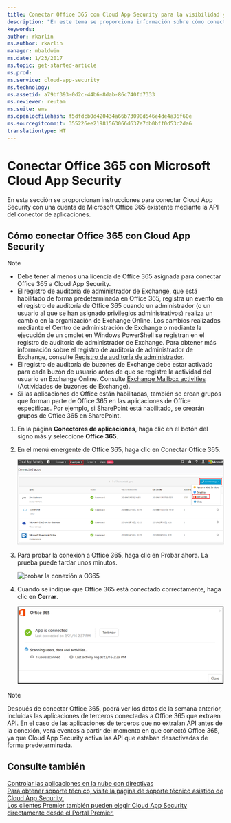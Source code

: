 ```yaml
---
title: Conectar Office 365 con Cloud App Security para la visibilidad y el control del uso | Microsoft Docs
description: "En este tema se proporciona información sobre cómo conectar la aplicación Office 365 con Cloud App Security mediante el conector de API."
keywords: 
author: rkarlin
ms.author: rkarlin
manager: mbaldwin
ms.date: 1/23/2017
ms.topic: get-started-article
ms.prod: 
ms.service: cloud-app-security
ms.technology: 
ms.assetid: a79bf393-0d2c-44b6-8dab-86c740fd7333
ms.reviewer: reutam
ms.suite: ems
ms.openlocfilehash: f5dfdcb0d420434a66b73098d546e4de4a36f60e
ms.sourcegitcommit: 355226ee21981563066d637e7db0bff0d53c2da6
translationtype: HT
---
```

# <a name="connect-office-365-to-microsoft-cloud-app-security"></a>Conectar Office 365 con Microsoft Cloud App Security
En esta sección se proporcionan instrucciones para conectar Cloud App Security con una cuenta de Microsoft Office 365 existente mediante la API del conector de aplicaciones.  
  
  

## <a name="how-to-connect-office-365-to-cloud-app-security"></a>Cómo conectar Office 365 con Cloud App Security  
  
> [!NOTE]
>- Debe tener al menos una licencia de Office 365 asignada para conectar Office 365 a Cloud App Security.
>-  El registro de auditoría de administrador de Exchange, que está habilitado de forma predeterminada en Office 365, registra un evento en el registro de auditoría de Office 365 cuando un administrador (o un usuario al que se han asignado privilegios administrativos) realiza un cambio en la organización de Exchange Online. Los cambios realizados mediante el Centro de administración de Exchange o mediante la ejecución de un cmdlet en Windows PowerShell se registran en el registro de auditoría de administrador de Exchange. Para obtener más información sobre el registro de auditoría de administrador de Exchange, consulte [Registro de auditoría de administrador](http://go.microsoft.com/fwlink/p/?LinkID=619225).
>- El registro de auditoría de buzones de Exchange debe estar activado para cada buzón de usuario antes de que se registre la actividad del usuario en Exchange Online. Consulte [Exchange Mailbox activities](https://support.office.com/article/Search-the-audit-log-in-the-Office-365-Security-Compliance-Center-0d4d0f35-390b-4518-800e-0c7ec95e946c) (Actividades de buzones de Exchange).
>- Si las aplicaciones de Office están habilitadas, también se crean grupos que forman parte de Office 365 en las aplicaciones de Office específicas. Por ejemplo, si SharePoint está habilitado, se crearán grupos de Office 365 en SharePoint.
 
1.  En la página **Conectores de aplicaciones**, haga clic en el botón del signo más y seleccione **Office 365**.  

2.  En el menú emergente de Office 365, haga clic en Conectar Office 365.

      ![conectar O365](./media/connect-0365.png) 
 
3.  Para probar la conexión a Office 365, haga clic en Probar ahora. La prueba puede tardar unos minutos.
  
    ![probar la conexión a O365](./media/o365-test-connection.png) 
 
4.   Cuando se indique que Office 365 está conectado correctamente, haga clic en **Cerrar**.
  
     ![O365 conectado](./media/o365-connected.png) 

> [!NOTE] 
> Después de conectar Office 365, podrá ver los datos de la semana anterior, incluidas las aplicaciones de terceros conectadas a Office 365 que extraen API. En el caso de las aplicaciones de terceros que no extraían API antes de la conexión, verá eventos a partir del momento en que conectó Office 365, ya que Cloud App Security activa las API que estaban desactivadas de forma predeterminada.

## <a name="see-also"></a>Consulte también  
[Controlar las aplicaciones en la nube con directivas](control-cloud-apps-with-policies.md)   
[Para obtener soporte técnico, visite la página de soporte técnico asistido de Cloud App Security.](http://support.microsoft.com/oas/default.aspx?prid=16031)   
[Los clientes Premier también pueden elegir Cloud App Security directamente desde el Portal Premier.](https://premier.microsoft.com/)  
  
  